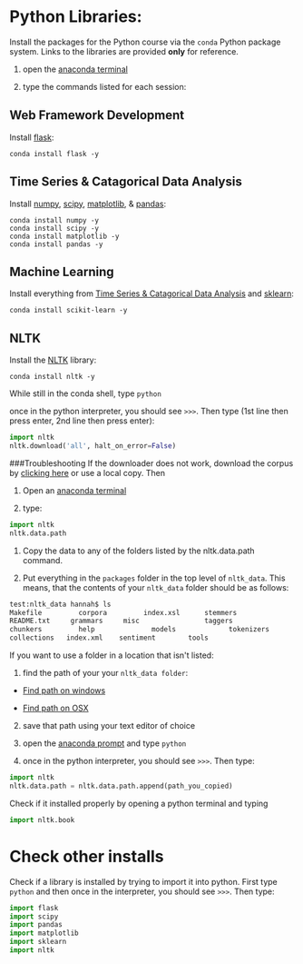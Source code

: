Python Libraries:
=================
Install the packages for the Python course via the `conda` Python package system. Links to the libraries are provided **only** for reference.

1) open the [anaconda terminal](anaconda.md)

2) type the commands listed for each session: 

Web Framework Development
--------------------------
Install [flask](http://flask.pocoo.org/):
```
conda install flask -y
```

Time Series & Catagorical Data Analysis
----------------------------------------
Install [numpy](http://www.numpy.org/), [scipy](https://www.scipy.org/), 
[matplotlib](http://matplotlib.org/), & [pandas](http://pandas.pydata.org/):
```
conda install numpy -y
conda install scipy -y
conda install matplotlib -y
conda install pandas -y
```

Machine Learning
----------------
Install everything from [Time Series & Catagorical Data Analysis](#time-series--catagorical-data-analysis)
and [sklearn](http://scikit-learn.org/stable/):
```
conda install scikit-learn -y
```

NLTK
----

Install the [NLTK](http://www.nltk.org/) library:

```
conda install nltk -y
```
While still in the conda shell, type `python`

once in the python interpreter, you should see `>>>`. Then type (1st line then press enter, 2nd line then press enter):

```python
import nltk
nltk.download('all', halt_on_error=False)
```

###Troubleshooting
If the downloader does not work, download the corpus by [clicking here](https://github.com/nltk/nltk_data/archive/gh-pages.zip) or use a local copy. Then 

1) Open an [anaconda terminal](anaconda.md)

2) type:

```python
import nltk
nltk.data.path
```
1) Copy the data to any of the folders listed  by the nltk.data.path command.

2) Put everything in the `packages` folder in the top level of `nltk_data`. This means, that the contents of your  `nltk_data` folder should be as follows:
```bash
test:nltk_data hannah$ ls
Makefile	     corpora	     index.xsl	    stemmers
README.txt	   grammars	    misc		        taggers
chunkers	     help		       models		      tokenizers
collections	  index.xml	   sentiment	    tools
```

If you want to use a folder in a location that isn't listed:

1) find the path of your your `nltk_data folder`:
  * [Find path on windows](http://www.dummies.com/how-to/content/how-to-find-a-folders-path-name-in-windows-explore.html)

  * [Find path on OSX](http://osxdaily.com/2015/11/05/copy-file-path-name-text-mac-os-x-finder/)

2) save that path using your text editor of choice

3) open the [anaconda prompt](anaconda.md) and type `python`
  
4) once in the python interpreter, you should see `>>>`. Then type:

```python
import nltk
nltk.data.path = nltk.data.path.append(path_you_copied)
```

Check if it installed properly by opening a python terminal and typing

```python
import nltk.book
```

Check other installs
====================
Check if a library is installed by trying to import it into python. First type `python` and then once in the interpreter, you should see `>>>`. Then type:

```python
import flask
import scipy
import pandas
import matplotlib
import sklearn
import nltk
```
